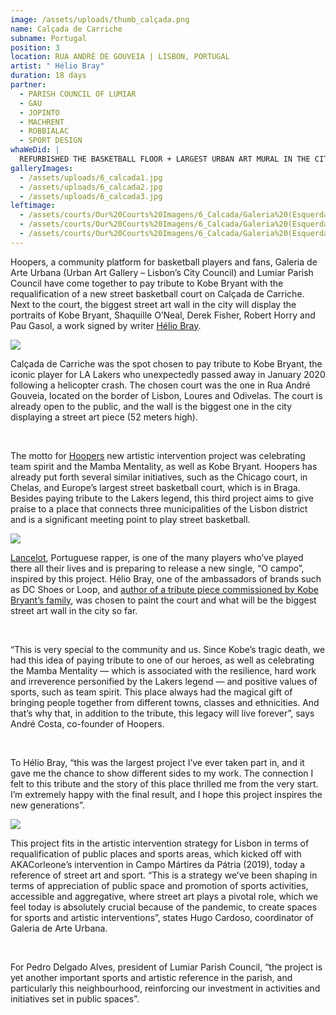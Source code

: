 ```yaml
---
image: /assets/uploads/thumb_calçada.png
name: Calçada de Carriche
subname: Portugal
position: 3
location: RUA ANDRÉ DE GOUVEIA | LISBON, PORTUGAL
artist: " Hélio Bray"
duration: 18 days
partner:
  - PARISH COUNCIL OF LUMIAR
  - GAU
  - JOPINTO
  - MACHRENT
  - ROBBIALAC
  - SPORT DESIGN
whaWeDid: |
  REFURBISHED THE BASKETBALL FLOOR + LARGEST URBAN ART MURAL IN THE CITY
galleryImages:
  - /assets/uploads/6_calcada1.jpg
  - /assets/uploads/6_calcada2.jpg
  - /assets/uploads/6_calcada3.jpg
leftimage:
  - /assets/courts/Our%20Courts%20Imagens/6_Calcada/Galeria%20(Esquerda)/1.jpg
  - /assets/courts/Our%20Courts%20Imagens/6_Calcada/Galeria%20(Esquerda)/2.jpg
  - /assets/courts/Our%20Courts%20Imagens/6_Calcada/Galeria%20(Esquerda)/3.jpg
---
```

Hoopers, a community platform for basketball players and fans, Galeria de Arte Urbana (Urban Art Gallery – Lisbon’s City Council) and Lumiar Parish Council have come together to pay tribute to Kobe Bryant with the requalification of a new street basketball court on Calçada de Carriche. Next to the court, the biggest street art wall in the city will display the portraits of Kobe Bryant, Shaquille O’Neal, Derek Fisher, Robert Horry and Pau Gasol, a work signed by writer <u>[Hélio Bray](https://www.instagram.com/heliobray)</u>.

![](/assets/uploads/1_carriche_makingof.jpg)

Calçada de Carriche was the spot chosen to pay tribute to Kobe Bryant, the iconic player for LA Lakers who unexpectedly passed away in January 2020 following a helicopter crash. The chosen court was the one in Rua André Gouveia, located on the border of Lisbon, Loures and Odivelas. The court is already open to the public, and the wall is the biggest one in the city displaying a street art piece (52 meters high).

</br>

The motto for <u>[Hoopers](https://www.hoopers.club/)</u> new artistic intervention project was celebrating team spirit and the Mamba Mentality, as well as Kobe Bryant. Hoopers has already put forth several similar initiatives, such as the Chicago court, in Chelas, and Europe’s largest street basketball court, which is in Braga. Besides paying tribute to the Lakers legend, this third project aims to give praise to a place that connects three municipalities of the Lisbon district and is a significant meeting point to play street basketball.

![](/assets/uploads/2_carriche_makingof.jpg)

<u>[Lancelot](https://www.instagram.com/lancel0t_odc/)</u>, Portuguese rapper, is one of the many players who’ve played there all their lives and is preparing to release a new single, “O campo”, inspired by this project. Hélio Bray, one of the ambassadors of brands such as DC Shoes or Loop, and <u>[author of a tribute piece commissioned by Kobe Bryant’s family](https://www.instagram.com/p/CBDvKo6HPYf/)</u>, was chosen to paint the court and what will be the biggest street art wall in the city so far.

</br>

“This is very special to the community and us. Since Kobe’s tragic death, we had this idea of paying tribute to one of our heroes, as well as celebrating the Mamba Mentality — which is associated with the resilience, hard work and irreverence personified by the Lakers legend — and positive values of sports, such as team spirit. This place always had the magical gift of bringing people together from different towns, classes and ethnicities. And that’s why that, in addition to the tribute, this legacy will live forever”, says André Costa, co-founder of Hoopers.

</br>

To Hélio Bray, “this was the largest project I’ve ever taken part in, and it gave me the chance to show different sides to my work. The connection I felt to this tribute and the story of this place thrilled me from the very start. I’m extremely happy with the final result, and I hope this project inspires the new generations”.

![](/assets/uploads/3_carriche_makingof.jpg)

This project fits in the artistic intervention strategy for Lisbon in terms of requalification of public places and sports areas, which kicked off with AKACorleone’s intervention in Campo Mártires da Pátria (2019), today a reference of street art and sport. “This is a strategy we’ve been shaping in terms of appreciation of public space and promotion of sports activities, accessible and aggregative, where street art plays a pivotal role, which we feel today is absolutely crucial because of the pandemic, to create spaces for sports and artistic interventions”, states Hugo Cardoso, coordinator of Galeria de Arte Urbana.

</br>

For Pedro Delgado Alves, president of Lumiar Parish Council, “the project is yet another important sports and artistic reference in the parish, and particularly this neighbourhood, reinforcing our investment in activities and initiatives set in public spaces”.